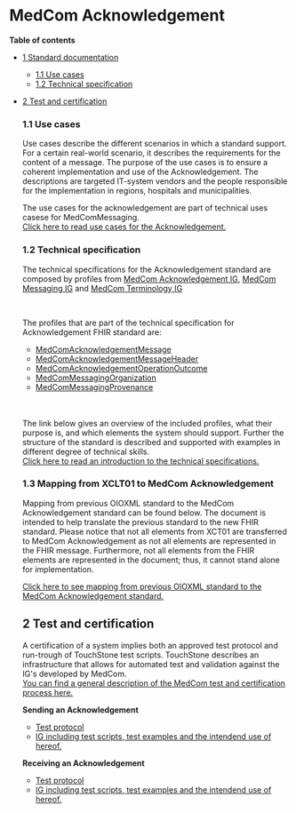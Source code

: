 <!-- <a href="https://medcomdk.github.io/MedComLandingPage/">Return</a> -->
<!-- HomePage -->

# MedCom Acknowledgement  

 **Table of contents**
* [1 Standard documentation](#1-standard-documentation)
  * [1.1 Use cases](#11-use-cases)
  * [1.2 Technical specification](#12-technical-specification)
* [2 Test and certification](#2-test-and-certification)


  <!-- > Clinical guidelines for application and use cases are in both Danish and English. The remaining documentation will solely be in English.
<br> -->

This page presents MedCom's Acknowledgement FHIR&reg;&copy; standard (Danish: Kvittering). An Acknowledgement message corresponds to a receipt of a delivered message. Every time a system receives a MedCom FHIR message, e.g. a HospitalNotification or a CareCommunication, it shall be acknowledged with a MedCom Acknowledgement message, stating if the transfer was successful and the message validated correctly or not. In other words, does a MedCom Acknowledgement message hold information about how delivery of a message went. [MedCom FHIR messaging complies with reliable messaging and associated governance](https://medcomdk.github.io/MedCom-FHIR-Communication/#network-layer), which describes the value and needs for acknowledge all messages.

The Acknowledgement is sent as a message and therefore follows the general MedCom FHIR messaging structure, except that the carbon-copy destination is not allowed. The Acknowledge message is released when the receiving system receives the originally sent message from the sending system.
The standard will in time replace the existing; EDIFACT <a href="http://svn.medcom.dk/svn/releases/Standarder/Den%20gode%20CONTRL/EDI/Dokumentation/" target="_blank">CTLO1-03</a> and
<a href="http://svn.medcom.dk/svn/releases/Standarder/Den%20gode%20CONTRL/XML/Dokumentation/" target="_blank">XCTLO1-03</a>.


## 1 Standard documentation 
The standard documentation below provides the necessary content to understand the needs for modernisation, the role of the Acknowledgement message, what to implement and how to get a MedCom certificate. The standard documentation for Acknowledgement includes:
  * Use cases
  * Technical Specifications in terms of the relevant IGs and clinical introduction to the content of the IG.
<p>&nbsp;</p>

<!-- ### 1.1 Clinical Guidelines 
The clinical guidelines is the foundation for the *STANDARDNAME* standard. It describes the clinical needs for the modernization, the requirement for the content of the standard and how the standard supports the business requirements. It is the primary textual part of the documentation for *STANDARDNAME*. It is important for both implementers and business specialists to understand the clinical guidelines to ensure that the implemented standard supports the requirements.

Below can the clinical guidelines in Danish and English be found:

[Danish: Sundhedsfaglige retningslinjer](assets/documents/Clinical-guidelines-DA.md) <br> 
[English: Clinical guidelines](assets/documents/Clinical-guidelines-ENG.md)  -->

### 1.1 Use cases
Use cases describe the different scenarios in which a standard support. For a certain real-world scenario, it describes the requirements for the content of a message. The purpose of the use cases is to ensure a coherent implementation and use of the Acknowledgement. The descriptions are targeted IT-system vendors and the people responsible for the implementation in regions, hospitals and municipalities.

The use cases for the acknowledgement are part of technical uses casese for MedComMessaging.<br> 
<a href="https://medcomdk.github.io/dk-medcom-messaging/#11-uses-cases" target="_blank">Click here to read use cases for the Acknowledgement.</a>  
<!-- Below, you can find the use cases both in Danish and English : -->

<!-- [Danish: Use cases](assets/documents/UseCases-DA.md) <br> 
[English: Use cases](assets/documents/UseCases-ENG.md)  -->

### 1.2 Technical specification
The technical specifications for the Acknowledgement standard are composed by profiles from <a href="https://medcomfhir.dk/ig/acknowledgement/" target="_blank">MedCom Acknowledgement IG</a>, <a href="https://medcomfhir.dk/ig/messaging/" target="_blank">MedCom Messaging IG</a> and <a href="https://medcomfhir.dk/ig/terminology/" target="_blank">MedCom Terminology IG</a>
<p>&nbsp;</p>

The profiles that are part of the technical specification for Acknowledgement FHIR standard are: 
* <a href="https://medcomfhir.dk/ig/acknowledgement/StructureDefinition-medcom-messaging-acknowledgement.html" target="_blank">MedComAcknowledgementMessage</a>
* <a href="https://medcomfhir.dk/ig/acknowledgement/StructureDefinition-medcom-messaging-acknowledgementHeader.html" target="_blank">MedComAcknowledgementMessageHeader</a>
* <a href="https://medcomfhir.dk/ig/acknowledgement/StructureDefinition-medcom-acknowledgement-operationoutcome.html"> MedComAcknowledgementOperationOutcome</a>
* <a href="https://medcomfhir.dk/ig/messaging/StructureDefinition-medcom-messaging-organization.html" target="_blank">MedComMessagingOrganization</a>  
* <a href="https://medcomfhir.dk/ig/messaging/StructureDefinition-medcom-messaging-provenance.html" target="_blank">MedComMessagingProvenance</a>
<br>
<br>

The link below gives an overview of the included profiles, what their purpose is, and which elements the system should support. Further the structure of the standard is described and supported with examples in different degree of technical skills. <br>
[Click here to read an introduction to the technical specifications.](assets/documents/IntroToTecSpecENG.md)

### 1.3 Mapping from XCLT01 to MedCom Acknowledgement
 Mapping from previous OIOXML standard to the MedCom Acknowledgement standard can be found below. The document is intended to help translate the previous standard to the new FHIR standard. Please notice that not all elements from <a herf ="https://svn.medcom.dk/svn/releases/Standarder/Den%20gode%20CONTRL/XML/Dokumentation/XCTL01.pdf" tagret="_blank">XCT01</a> are transferred to MedCom Acknowledgement as not all elements are represented in the FHIR message. Furthermore, not all elements from the FHIR elements are represented in the document; thus, it cannot stand alone for implementation.
<br>

[Click here to see mapping from previous OIOXML standard to the MedCom Acknowledgement standard.](/assets/documents/Map_between_OIOXML_and_Ack.md)


## 2 Test and certification
A certification of a system implies both an approved test protocol and run-trough of TouchStone test scripts. TouchStone describes an infrastructure that allows for automated test and validation against the IG's developed by MedCom. 
<br>
<a href="https://medcomdk.github.io/MedComLandingPage/#3-test-and-certification" target="_blank"> You can find a general description of the MedCom test and certification process here.</a> 

**Sending an Acknowledgement**
* [Test protocol](Acknowledgement_Testprotocol_Send.docx) 
* <a href ="https://medcomfhir.dk/ig/acknowledgementtestscript/">IG including test scripts, test examples and the intendend use of hereof.</a>

**Receiving an Acknowledgement**
* [Test protocol](Acknowledgement_Testprotocol_Receive.docx) 
* <a href ="https://medcomfhir.dk/ig/acknowledgementtestscript/">IG including test scripts, test examples and the intendend use of hereof.</a>

